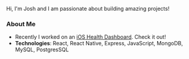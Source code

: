Hi, I'm Josh and I am passionate about building amazing projects!


### About Me
- Recently I worked on an [iOS Health Dashboard](https://github.com/seidbar/HealthProject). Check it out!
- **Technologies**: React, React Native, Express, JavaScript, MongoDB, MySQL, PostgresSQL

<!--
**seidbar/seidbar** is a ✨ _special_ ✨ repository because its `README.md` (this file) appears on your GitHub profile.

Here are some ideas to get you started:

- 🔭 I’m currently working on ...
- 🌱 I’m currently learning ...
- 👯 I’m looking to collaborate on ...
- 🤔 I’m looking for help with ...
- 💬 Ask me about ...
- 📫 How to reach me: ...
- 😄 Pronouns: ...
- ⚡ Fun fact: ...
-->

